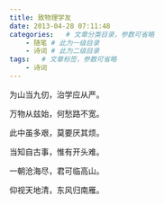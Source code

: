 ```yaml
---
title: 致物理学友
date: 2013-04-28 07:11:48
categories:   # 文章分类目录，参数可省略
    - 随笔 # 此为一级目录
    - 诗词 # 此为二级目录
tags:   # 文章标签，参数可省略
    - 诗词
---
```

为山当九仞，治学应从严。

万物从兹始，何愁路不宽。

此中虽多艰，莫要厌其烦。

当知自古事，惟有开头难。

一朝沧海尽，君可临高山。

仰视天地清，东风归南雁。
